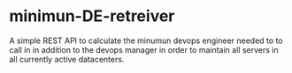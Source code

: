 # minimun-DE-retreiver
A simple REST API to calculate the minumun devops engineer needed to to call in in addition to the devops manager in order to maintain all servers in all currently active datacenters.

